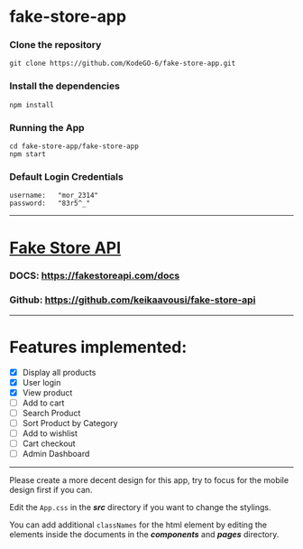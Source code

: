 # fake-store-app

### Clone the repository
```
git clone https://github.com/KodeGO-6/fake-store-app.git
```

### Install the dependencies
```
npm install
```

### Running the App
```
cd fake-store-app/fake-store-app
npm start
```

### Default Login Credentials
```
username:   "mor_2314"
password:   "83r5^_"
```

---

# [Fake Store API](https://fakestoreapi.com/)

### DOCS: https://fakestoreapi.com/docs
### Github: https://github.com/keikaavousi/fake-store-api

---

# Features implemented:
- [x] Display all products
- [x] User login
- [x] View product
- [ ] Add to cart
- [ ] Search Product
- [ ] Sort Product by Category
- [ ] Add to wishlist
- [ ] Cart checkout
- [ ] Admin Dashboard

---
Please create a more decent design for this app, try to focus for the mobile design first if you can.

Edit the `App.css` in the ***src*** directory if you want to change the stylings.

You can add additional `classNames` for the html element by editing the elements inside the documents in the ***components*** and ***pages*** directory.



